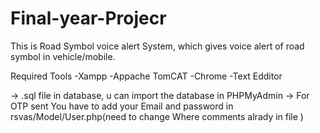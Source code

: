 # Final-year-Projecr
This is Road Symbol voice alert System, which gives voice alert of road symbol in vehicle/mobile.

Required Tools
  -Xampp
  -Appache TomCAT
  -Chrome
  -Text Edditor
  

-> .sql file in database, u can import the database in PHPMyAdmin
->  For OTP sent You have to add your Email and password in rsvas/Model/User.php(need to change Where comments alrady in file )
  
